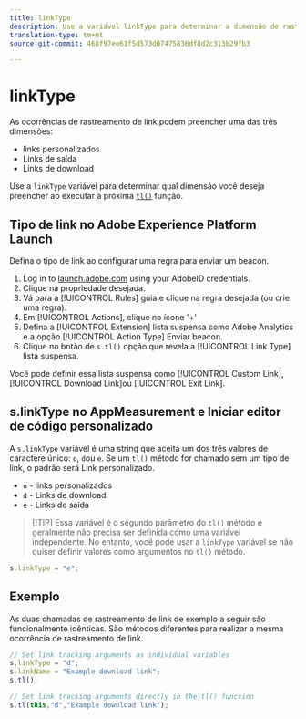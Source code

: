 ```yaml
---
title: linkType
description: Use a variável linkType para determinar a dimensão de rastreamento de link à qual a ocorrência pertence.
translation-type: tm+mt
source-git-commit: 468f97ee61f5d573d07475836df8d2c313b29fb3

---
```



# linkType

As ocorrências de rastreamento de link podem preencher uma das três dimensões:

* links personalizados
* Links de saída
* Links de download

Use a `linkType` variável para determinar qual dimensão você deseja preencher ao executar a próxima [`tl()`](../functions/tl-method.md) função.

## Tipo de link no Adobe Experience Platform Launch

Defina o tipo de link ao configurar uma regra para enviar um beacon.

1. Log in to [launch.adobe.com](https://launch.adobe.com) using your AdobeID credentials.
2. Clique na propriedade desejada.
3. Vá para a [!UICONTROL Rules] guia e clique na regra desejada (ou crie uma regra).
4. Em [!UICONTROL Actions], clique no ícone &#39;+&#39;
5. Defina a [!UICONTROL Extension] lista suspensa como Adobe Analytics e a opção [!UICONTROL Action Type] Enviar beacon.
6. Clique no botão de `s.tl()` opção que revela a [!UICONTROL Link Type] lista suspensa.

Você pode definir essa lista suspensa como [!UICONTROL Custom Link], [!UICONTROL Download Link]ou [!UICONTROL Exit Link].

## s.linkType no AppMeasurement e Iniciar editor de código personalizado

A `s.linkType` variável é uma string que aceita um dos três valores de caractere único: `o`, `d`ou `e`. Se um `tl()` método for chamado sem um tipo de link, o padrão será Link personalizado.

* `o` - links personalizados
* `d` - Links de download
* `e` - Links de saída

> [!TIP] Essa variável é o segundo parâmetro do `tl()` método e geralmente não precisa ser definida como uma variável independente. No entanto, você pode usar a `linkType` variável se não quiser definir valores como argumentos no `tl()` método.

```js
s.linkType = "e";
```

## Exemplo

As duas chamadas de rastreamento de link de exemplo a seguir são funcionalmente idênticas. São métodos diferentes para realizar a mesma ocorrência de rastreamento de link.

```js
// Set link tracking arguments as individual variables
s.linkType = "d";
s.linkName = "Example download link";
s.tl();

// Set link tracking arguments directly in the tl() function
s.tl(this,"d","Example download link");
```
